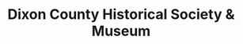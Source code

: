 ---
layout: repo
title: "Dixon County Historical Society & Museum"
id: 11438
permalink: repos/11438/
---